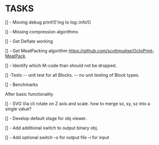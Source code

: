 # TASKS

[] - Moving debug print!()'ing to log::info!()

[] - Missing compression algorithms

[] - Get Deflate working

[] - Get MeatPacking algorithm
    <https://github.com/scottmudge/OctoPrint-MeatPack>

[] - Identify which M-code than should not be dropped.

[] -Tests
     -- unit test for all Blocks.
     -- no unit testing of Block types.

[] - Benchmarks

After basic functionality

[] - SVG Via cli rotate on Z axis and scale.
     how to merge sx, sy, sz into a single value?

[] - Develop default stage for obj viewer.

[] - Add additional switch to output binary obj.

[] - Add optional switch -o for output file -i for input
